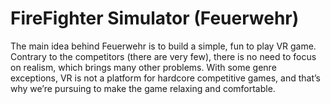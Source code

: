 # FireFighter Simulator (Feuerwehr)
The main idea behind Feuerwehr is to build a simple, fun to play VR game. Contrary to the competitors (there are very few), there is no need to focus on realism, which brings many other problems. With some genre exceptions, VR is not a platform for hardcore competitive games, and that’s why we’re pursuing to make the game relaxing and comfortable.
